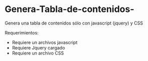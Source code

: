 # Genera-Tabla-de-contenidos-
Genera una tabla de contenidos sólo con javascript (jquery) y CSS

Requerimientos: 
- Requiere un archivos javascript
- Requiere Jquery cargado
- Requiere un archivo CSS

